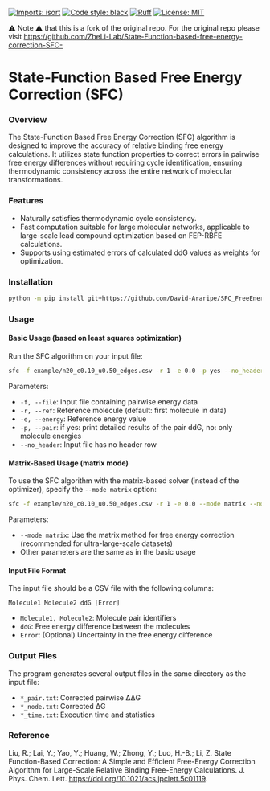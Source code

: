 [![Imports: isort](https://img.shields.io/badge/%20imports-isort-%231674b1?style=flat&labelColor=ef8336)](https://pycqa.github.io/isort/)
[![Code style: black](https://img.shields.io/badge/code%20style-black-000000.svg)](https://github.com/psf/black)
[![Ruff](https://img.shields.io/endpoint?url=https://raw.githubusercontent.com/charliermarsh/ruff/main/assets/badge/v2.json)](https://github.com/astral-sh/ruff)
[![License: MIT](https://img.shields.io/badge/License-MIT-blue.svg)](https://opensource.org/licenses/MIT)

⚠️ Note ⚠️ that this is a fork of the original repo. For the original repo please visit https://github.com/ZheLi-Lab/State-Function-based-free-energy-correction-SFC-

# State-Function Based Free Energy Correction (SFC)

### Overview
The State-Function Based Free Energy Correction (SFC) algorithm is designed to improve the accuracy of relative binding free energy calculations. It utilizes state function properties to correct  errors in pairwise free energy differences without requiring cycle identification, ensuring thermodynamic consistency across the entire network of molecular transformations.

### Features
- Naturally satisfies thermodynamic cycle consistency.
- Fast computation suitable for large molecular networks, applicable to large-scale lead compound optimization based on FEP-RBFE calculations.
- Supports using estimated errors of calculated ddG values as weights for optimization.

### Installation

```bash
python -m pip install git+https://github.com/David-Araripe/SFC_FreeEnergyCorrection.git
```

### Usage

#### Basic Usage (based on least squares optimization)
Run the SFC algorithm on your input file:
```bash
sfc -f example/n20_c0.10_u0.50_edges.csv -r 1 -e 0.0 -p yes --no_header
```

Parameters:
- `-f, --file`: Input file containing pairwise energy data
- `-r, --ref`: Reference molecule (default: first molecule in data)
- `-e, --energy`: Reference energy value 
- `-p, --pair`: if yes: print detailed results of the pair ddG, no: only molecule energies
- `--no_header`: Input file has no header row

#### Matrix-Based Usage (matrix mode)
To use the SFC algorithm with the matrix-based solver (instead of the optimizer), specify the `--mode matrix` option:

```bash
sfc -f example/n20_c0.10_u0.50_edges.csv -r 1 -e 0.0 --mode matrix --no_header
```

Parameters:
- `--mode matrix`: Use the matrix method for free energy correction (recommended for ultra-large-scale datasets)
- Other parameters are the same as in the basic usage


#### Input File Format
The input file should be a CSV file with the following columns:
```
Molecule1 Molecule2 ddG [Error]
```
- `Molecule1, Molecule2`: Molecule pair identifiers
- `ddG`: Free energy difference between the molecules
- `Error`: (Optional) Uncertainty in the free energy difference

### Output Files
The program generates several output files in the same directory as the input file:
- `*_pair.txt`: Corrected pairwise ΔΔG
- `*_node.txt`: Corrected ΔG
- `*_time.txt`: Execution time and statistics

### Reference
Liu, R.; Lai, Y.; Yao, Y.; Huang, W.; Zhong, Y.; Luo, H.-B.; Li, Z. State Function-Based Correction: A Simple and Efficient Free-Energy Correction Algorithm for Large-Scale Relative Binding Free-Energy Calculations. J. Phys. Chem. Lett. https://doi.org/10.1021/acs.jpclett.5c01119.
